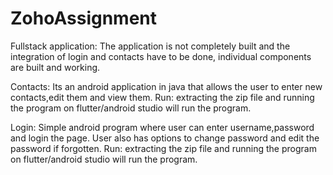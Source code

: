 # ZohoAssignment

Fullstack application:
The application is not completely built and the integration of login and contacts have to be done, individual components are built and working.

Contacts:
Its an android application in java that allows the user to enter new contacts,edit them and view them.
Run: extracting the zip file and running the program on flutter/android studio will run the program.

Login:
Simple android program where user can enter username,password and login the page. User also has options to change password and edit the password if forgotten.
Run: extracting the zip file and running the program on flutter/android studio will run the program.
